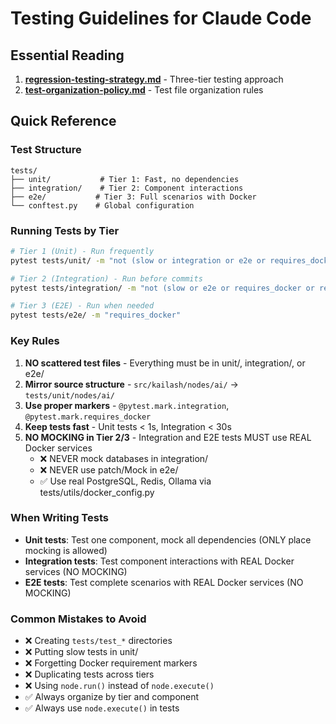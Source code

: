 # Testing Guidelines for Claude Code

## Essential Reading
1. **[regression-testing-strategy.md](regression-testing-strategy.md)** - Three-tier testing approach
2. **[test-organization-policy.md](test-organization-policy.md)** - Test file organization rules

## Quick Reference

### Test Structure
```
tests/
├── unit/           # Tier 1: Fast, no dependencies
├── integration/    # Tier 2: Component interactions
├── e2e/           # Tier 3: Full scenarios with Docker
└── conftest.py    # Global configuration
```

### Running Tests by Tier
```bash
# Tier 1 (Unit) - Run frequently
pytest tests/unit/ -m "not (slow or integration or e2e or requires_docker or requires_redis or requires_ollama)"

# Tier 2 (Integration) - Run before commits
pytest tests/integration/ -m "not (slow or e2e or requires_docker or requires_redis or requires_ollama)"

# Tier 3 (E2E) - Run when needed
pytest tests/e2e/ -m "requires_docker"
```

### Key Rules
1. **NO scattered test files** - Everything must be in unit/, integration/, or e2e/
2. **Mirror source structure** - `src/kailash/nodes/ai/` → `tests/unit/nodes/ai/`
3. **Use proper markers** - `@pytest.mark.integration`, `@pytest.mark.requires_docker`
4. **Keep tests fast** - Unit tests < 1s, Integration < 30s
5. **NO MOCKING in Tier 2/3** - Integration and E2E tests MUST use REAL Docker services
   - ❌ NEVER mock databases in integration/
   - ❌ NEVER use patch/Mock in e2e/
   - ✅ Use real PostgreSQL, Redis, Ollama via tests/utils/docker_config.py

### When Writing Tests
- **Unit tests**: Test one component, mock all dependencies (ONLY place mocking is allowed)
- **Integration tests**: Test component interactions with REAL Docker services (NO MOCKING)
- **E2E tests**: Test complete scenarios with REAL Docker services (NO MOCKING)

### Common Mistakes to Avoid
- ❌ Creating `tests/test_*` directories
- ❌ Putting slow tests in unit/
- ❌ Forgetting Docker requirement markers
- ❌ Duplicating tests across tiers
- ❌ Using `node.run()` instead of `node.execute()`
- ✅ Always organize by tier and component
- ✅ Always use `node.execute()` in tests
